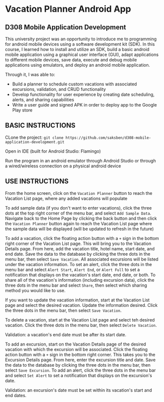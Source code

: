 # Vacation Planner Android App

## D308 Mobile Application Development

This university project was an opportunity to introduce me to programming for android mobile devices using a software development kit (SDK). In this course, I learned how to install and utilize an SDK, build a basic android mobile application using a graphical user interface (GUI), adapt applications to different mobile devices, save data, execute and debug mobile applications using emulators, and deploy an android mobile application.

Through it, I was able to:

* Build a planner to schedule custom vacations with associated excursions, validation, and CRUD functionality
* Develop functionality for user experience by creating date scheduling, alerts, and sharing capabilities
* Write a user guide and signed APK in order to deploy app to the Google Play store

## BASIC INSTRUCTIONS

CLone the project:
`git clone https://github.com/saksben/d308-mobile-application-development.git`

Open in IDE (built for Android Studio: Flamingo)

Run the program in an android emulator through Android Studio or through a wired/wireless connection on a physical android device

## USE INSTRUCTIONS

From the home screen, click on the `Vacation Planner` button to reach the Vacation List page, where any added vacations will populate

To add sample data (if you don't want to enter vacations), click the three dots at the top right corner of the menu bar, and select `Add Sample Data`. Navigate back to the Home Page by clicking the back button and then click the `Vacation Planner` button again to reach the Vacation List page where the sample data will be displayed (will be updated to refresh in the future)

To add a vacation, click the floating action button with a `+` sign in the bottom right corner of the Vacation List page. This will bring you to the Vacation Details page.
From here, add the vacation title, hotel name, start date, and end date. Save the data to the database by clicking the three dots in the menu bar, then select `Save Vacation`.
All associated excursions will be listed under the vacation information.
To set an alert, click the three dots in the menu bar and select `Alert Start`, `Alert End`, or `Alert Full` to set a notification that displays on the vacation's start date, end date, or both.
To share all of the vacation's information (including excursion data), click the three dots in the menu bar and select `Share`, then select which sharing method you would like to use.

If you want to update the vacation information, start at the Vacation List page and select the desired vacation. Update the information desired. Click the three dots in the menu bar, then select `Save Vacation`.

To delete a vacation, start at the Vacation List page and select teh desired vacation. Click the three dots in the menu bar, then select `Delete Vacation`.

Validation: a vacation's end date must be after its start date.

To add an excursion, start on the Vacation Details page of the desired vacation with which the excursion will be associated. Click the floating action button with a `+` sign in the bottom right corner.
This takes you to the Excursion Details page. From here, enter the excursion title and date. Save the data to the database by clicking the three dots in the menu bar, then select `Save Excursion`.
To add an alert, click the three dots in the menu bar and select `Set Alert` to set a notification that displays on the excursion's date.

Validation: an excursion's date must be set within its vacation's start and end dates.
